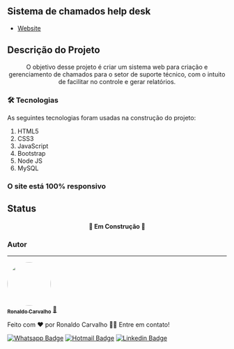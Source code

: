 ## Sistema de chamados help desk

- [Website](https://devronaldo.com.br/)

## Descrição do Projeto
<p align="center">O objetivo desse projeto é criar um sistema web para criação e gerenciamento de chamados para o setor de suporte técnico, com o intuito de facilitar no controle e gerar relatórios.</p>

### 🛠 Tecnologias

As seguintes tecnologias foram usadas na construção do projeto:

 1. HTML5
 2. CSS3
 3. JavaScript
 4. Bootstrap
 5. Node JS
 6. MySQL

### O site está 100% responsivo 

## Status
<h4 align="center"> 
	🚧 Em Construção 🚧
</h4>


### Autor
---

<a href="https://github.com/ronaldopires">
 <img style="border-radius: 50%;" src="https://avatars.githubusercontent.com/u/51083282?v=4" width="100px;" alt=""/>
 <br />
 <sub><b>Ronaldo Carvalho</b></sub></a> <a href="https://devronaldo.com.br" title="Ronaldo Carvalho">🚀</a>


Feito com ❤️ por Ronaldo Carvalho 👋🏽 Entre em contato!

[![Whatsapp Badge](https://img.shields.io/badge/WhatsApp-25D366?style=flat-square&logo=whatsapp&logoColor=white)](https://api.whatsapp.com/send?phone=+5511955544918) 
[![Hotmail Badge](https://img.shields.io/badge/-Hotmail-0078D4?style=flat-square&logo=microsoft-outlook&logoColor=white&link=mailto:ronaldo.carvalho@hotmail.com)](mailto:ronaldo.carvalho@hotmail.com) 
[![Linkedin Badge](https://img.shields.io/badge/-LinkedIn-blue?style=flat-square&logo=Linkedin&logoColor=white&link=https://www.linkedin.com/in/ronaldo-carvalho2019/)](https://www.linkedin.com/in/ronaldo-carvalho2019/)
